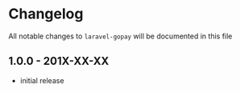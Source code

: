 # Changelog

All notable changes to `laravel-gopay` will be documented in this file

## 1.0.0 - 201X-XX-XX

- initial release
